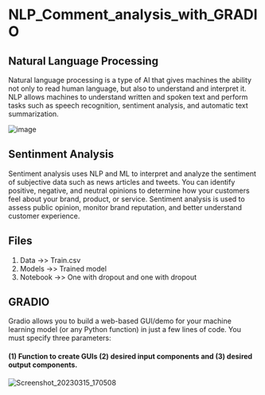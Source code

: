 # NLP_Comment_analysis_with_GRADIO

## Natural Language Processing

Natural language processing is a type of AI that gives machines the ability not only to read human language, but also to understand and interpret it. NLP allows machines to understand written and spoken text and perform tasks such as speech recognition, sentiment analysis, and automatic text summarization.

![image](https://user-images.githubusercontent.com/85514219/225376129-07534012-1692-4c68-96d6-7f35b77565ec.png)

## Sentinment Analysis
Sentiment analysis uses NLP and ML to interpret and analyze the sentiment of subjective data such as news articles and tweets. You can identify positive, negative, and neutral opinions to determine how your customers feel about your brand, product, or service. Sentiment analysis is used to assess public opinion, monitor brand reputation, and better understand customer experience. 
## Files
1. Data     ->> Train.csv
2. Models   ->> Trained model
3. Notebook ->> One with dropout and one with dropout

## GRADIO

Gradio allows you to build a web-based GUI/demo for your machine learning model (or any Python function) in just a few lines of code. You must specify three parameters:

#### (1) Function to create GUIs (2) desired input components and (3) desired output components.

![Screenshot_20230315_170508](https://user-images.githubusercontent.com/85514219/225378296-e93f1bdc-3d3d-4043-9608-397c39bb4019.png)
